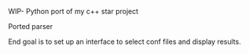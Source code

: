 WIP- Python port of my c++ star project

Ported parser

End goal is to set up an interface to select conf files and display results.
